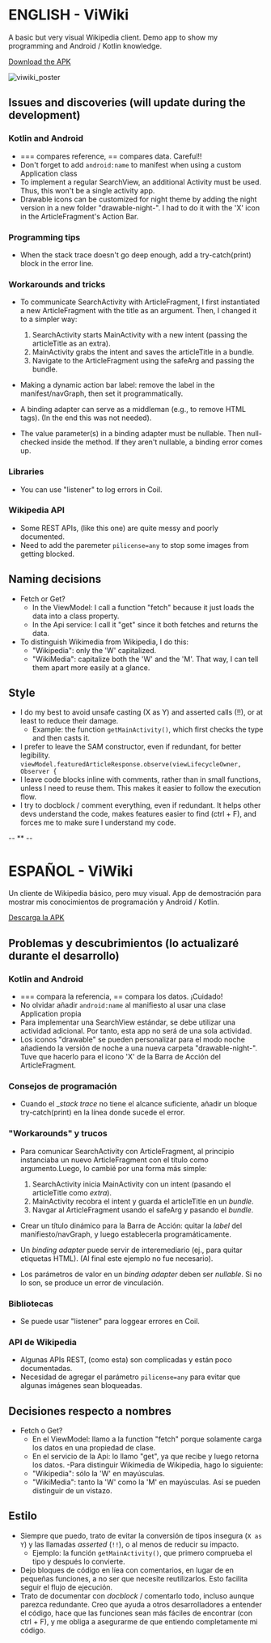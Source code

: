 # ENGLISH - ViWiki
A basic but very visual Wikipedia client. Demo app to show my programming and Android / Kotlin knowledge.

[Download the APK](https://github.com/migvidal/ViWiki/releases/tag/v1.0-beta)

![viwiki_poster](https://user-images.githubusercontent.com/68684733/185612652-68e886af-4fe1-4759-ba7c-90c21a15bfda.png)

## Issues and discoveries (will update during the development)

### Kotlin and Android
- === compares reference, == compares data. Careful!!
- Don't forget to add `android:name` to manifest when using a custom Application class
- To implement a regular SearchView, an additional Activity must be used. Thus, this won't be a single activity app.
- Drawable icons can be customized for night theme by adding the night version in a new folder "drawable-night-<dpi>". I had to do it with the 'X' icon in the ArticleFragment's Action Bar. 

### Programming tips
- When the stack trace doesn't go deep enough, add a try-catch(print) block in the error line.

### Workarounds and tricks
- To communicate SearchActivity with ArticleFragment, I first instantiated a new ArticleFragment with the title as an argument.
  Then, I changed it to a simpler way:
    1. SearchActivity starts MainActivity with a new intent (passing the articleTitle as an extra).
    2. MainActivity grabs the intent and saves the articleTitle in a bundle.
    3. Navigate to the ArticleFragment using the safeArg and passing the bundle.
  
- Making a dynamic action bar label: remove the label in the manifest/navGraph, then set it programmatically.

- A binding adapter can serve as a middleman (e.g., to remove HTML tags). (In the end this was not needed).
- The value parameter(s) in a binding adapter must be nullable. Then null-checked inside the method. If they aren't nullable, a binding error comes up.

### Libraries
- You can use "listener" to log errors in Coil.

### Wikipedia API
- Some REST APIs, (like this one) are quite messy and poorly documented.
- Need to add the paremeter `pilicense=any` to stop some images from getting blocked.


## Naming decisions
- Fetch or Get?
  - In the ViewModel: I call a function "fetch<X>" because it just loads the data into a class property.
  - In the Api service: I call it "get<X>" since it both fetches and returns the data.
- To distinguish Wikimedia from Wikipedia, I do this:
  - "Wikipedia": only the 'W' capitalized.
  - "WikiMedia": capitalize both the 'W' and the 'M'.
  That way, I can tell them apart more easily at a glance.

## Style
- I do my best to avoid unsafe casting (X as Y) and asserted calls (!!), or at least to reduce their damage.
  - Example: the function `getMainActivity()`, which first checks the type and then casts it.
- I prefer to leave the SAM constructor, even if redundant, for better legibility.
  `viewModel.featuredArticleResponse.observe(viewLifecycleOwner, Observer {`
- I leave code blocks inline with comments, rather than in small functions, unless I need to reuse them. This makes it easier to follow the execution flow.
- I try to docblock / comment everything, even if redundant. It helps other devs understand the code, makes features easier to find (ctrl + F), and forces me to make sure I understand my code. 


-- ** --

# ESPAÑOL - ViWiki

Un cliente de Wikipedia básico, pero muy visual. App de demostración para mostrar mis conocimientos de programación y Android / Kotlin.

[Descarga la APK](https://github.com/migvidal/ViWiki/releases/tag/v1.0-beta)

## Problemas y descubrimientos (lo actualizaré durante el desarrollo)

### Kotlin and Android

- === compara la referencia, == compara los datos. ¡Cuidado!
- No olvidar añadir `android:name` al manifiesto al usar una clase Application propia
- Para implementar una SearchView estándar, se debe utilizar una actividad adicional. Por tanto, esta app no será de una sola actividad.
- Los iconos "drawable" se pueden personalizar para el modo noche añadiendo la versión de noche a una nueva carpeta "drawable-night-<dpi>". Tuve que hacerlo para el icono 'X' de la Barra de Acción del ArticleFragment.

### Consejos de programación

- Cuando el __stack trace_ no tiene el alcance suficiente, añadir un bloque try-catch(print) en la línea donde sucede el error.

### "Workarounds" y trucos

- Para comunicar SearchActivity con ArticleFragment, al principio instanciaba un nuevo ArticleFragment con el título como argumento.Luego, lo cambié por una forma más simple:

  1. SearchActivity inicia MainActivity con un intent (pasando el articleTitle como _extra_).
  2. MainActivity recobra el intent y guarda el articleTitle en un _bundle_.
  3. Navgar al ArticleFragment usando el safeArg y pasando el _bundle_.
- Crear un título dinámico para la Barra de Acción: quitar la _label_ del manifiesto/navGraph, y luego establecerla programáticamente.

- Un _binding adapter_ puede servir de interemediario (ej., para quitar etiquetas HTML). (Al final este ejemplo no fue necesario).

- Los parámetros de valor en un _binding adapter_ deben ser _nullable_. Si no lo son, se produce un error de vinculación.


### Bibliotecas

- Se puede usar "listener" para loggear errores en Coil.

### API de Wikipedia

- Algunas APIs REST, (como esta) son complicadas y están poco documentadas.
- Necesidad de agregar el parámetro `pilicense=any` para evitar que algunas imágenes sean bloqueadas.

## Decisiones respecto a nombres

- Fetch o Get?
  - En el ViewModel: llamo a la function "fetch<X>" porque solamente carga los datos en una propiedad de clase.
  - En el servicio de la Api: lo llamo "get<X>", ya que recibe y luego retorna los datos.
-Para distinguir Wikimedia de Wikipedia, hago lo siguiente:
  - "Wikipedia": sólo la 'W' en mayúsculas.
  - "WikiMedia": tanto la 'W' como la 'M' en mayúsculas. Así se pueden distinguir de un vistazo.

## Estilo

- Siempre que puedo, trato de evitar la conversión de tipos insegura (`X as Y`) y las llamadas _asserted_ (`!!`), o al menos de reducir su impacto.
  - Ejemplo: la función `getMainActivity()`, que primero comprueba el tipo y después lo convierte.
- Dejo bloques de código en líea con comentarios, en lugar de en pequeñas funciones, a no ser que necesite reutilizarlos. Esto facilita seguir el flujo de ejecución.
- Trato de documentar con _docblock_ / comentarlo todo, incluso aunque parezca redundante. Creo que ayuda a otros desarrolladores a entender el código, hace que las funciones sean más fáciles de encontrar (con ctrl + F), y me obliga a asegurarme de que entiendo completamente mi código.
